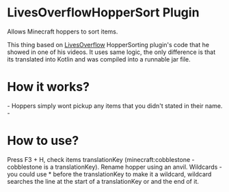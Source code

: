 # LivesOverflowHopperSort Plugin
Allows Minecraft hoppers to sort items. 

This thing based on <a href="https://www.youtube.com/@LiveOverflow">LivesOverflow</a> HopperSorting plugin's code that he showed in one of his videos. 
It uses same logic, the only difference is that its translated into Kotlin and was compiled into a runnable jar file. 

<h1>How it works?</h1> 
- Hoppers simply wont pickup any items that you didn't stated in their name. 
- 
<h1>How to use? </h1>
Press F3 + H, check items translationKey (minecraft:cobblestone - cobblestone is a translationKey).
Rename hopper using an anvil. 
Wildcards - you could use * before the translationKey to make it a wildcard, wildcard searches the line at the start of a translationKey or and the end of it. 

